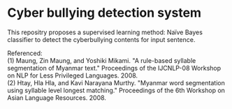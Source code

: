 Cyber bullying detection system
===============================

  This repositry proposes a supervised learning method: Naïve Bayes classifier to detect the cyberbullying contents for input sentence.
  
        
Referenced:<br/>
(1) Maung, Zin Maung, and Yoshiki Mikami. "A rule-based syllable segmentation of Myanmar text." Proceedings of the IJCNLP-08       Workshop on NLP for Less Privileged Languages. 2008.<br/>
(2) Htay, Hla Hla, and Kavi Narayana Murthy. "Myanmar word segmentation using syllable level longest matching." Proceedings of     the 6th Workshop on Asian Language Resources. 2008.
